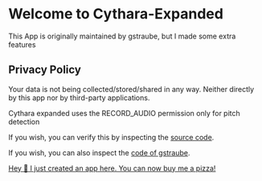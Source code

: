 # Welcome to Cythara-Expanded

This App is originally maintained by gstraube, but I made some extra features 

## Privacy Policy

Your data is not being collected/stored/shared in any way. Neither directly by this app nor by third-party applications.

Cythara expanded uses the RECORD_AUDIO permission only for pitch detection

If you wish, you can verify this by inspecting the [source code](https://github.com/micheal97/cythara).

If you wish, you can also inspect the [code of gstraube](https://github.com/micheal97/cythara).


[Hey 👋 I just created an app here. You can now buy me a pizza!](https://buymeacoffee.com/?via=githubmicheal97)
